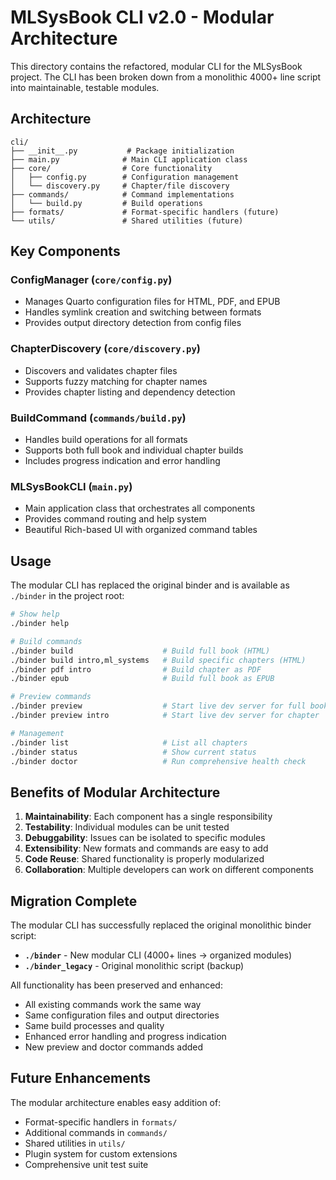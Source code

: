 # MLSysBook CLI v2.0 - Modular Architecture

This directory contains the refactored, modular CLI for the MLSysBook project. The CLI has been broken down from a monolithic 4000+ line script into maintainable, testable modules.

## Architecture

```
cli/
├── __init__.py           # Package initialization
├── main.py              # Main CLI application class
├── core/                # Core functionality
│   ├── config.py        # Configuration management
│   └── discovery.py     # Chapter/file discovery
├── commands/            # Command implementations
│   └── build.py         # Build operations
├── formats/             # Format-specific handlers (future)
└── utils/               # Shared utilities (future)
```

## Key Components

### ConfigManager (`core/config.py`)
- Manages Quarto configuration files for HTML, PDF, and EPUB
- Handles symlink creation and switching between formats
- Provides output directory detection from config files

### ChapterDiscovery (`core/discovery.py`)
- Discovers and validates chapter files
- Supports fuzzy matching for chapter names
- Provides chapter listing and dependency detection

### BuildCommand (`commands/build.py`)
- Handles build operations for all formats
- Supports both full book and individual chapter builds
- Includes progress indication and error handling

### MLSysBookCLI (`main.py`)
- Main application class that orchestrates all components
- Provides command routing and help system
- Beautiful Rich-based UI with organized command tables

## Usage

The modular CLI has replaced the original binder and is available as `./binder` in the project root:

```bash
# Show help
./binder help

# Build commands
./binder build                    # Build full book (HTML)
./binder build intro,ml_systems   # Build specific chapters (HTML)
./binder pdf intro                # Build chapter as PDF
./binder epub                     # Build full book as EPUB

# Preview commands
./binder preview                  # Start live dev server for full book
./binder preview intro            # Start live dev server for chapter

# Management
./binder list                     # List all chapters
./binder status                   # Show current status
./binder doctor                   # Run comprehensive health check
```

## Benefits of Modular Architecture

1. **Maintainability**: Each component has a single responsibility
2. **Testability**: Individual modules can be unit tested
3. **Debuggability**: Issues can be isolated to specific modules
4. **Extensibility**: New formats and commands are easy to add
5. **Code Reuse**: Shared functionality is properly modularized
6. **Collaboration**: Multiple developers can work on different components

## Migration Complete

The modular CLI has successfully replaced the original monolithic binder script:

- **`./binder`** - New modular CLI (4000+ lines → organized modules)
- **`./binder_legacy`** - Original monolithic script (backup)

All functionality has been preserved and enhanced:
- All existing commands work the same way
- Same configuration files and output directories  
- Same build processes and quality
- Enhanced error handling and progress indication
- New preview and doctor commands added

## Future Enhancements

The modular architecture enables easy addition of:
- Format-specific handlers in `formats/`
- Additional commands in `commands/`
- Shared utilities in `utils/`
- Plugin system for custom extensions
- Comprehensive unit test suite
